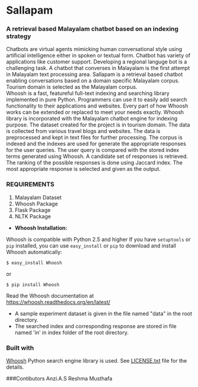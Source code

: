 # Sallapam
### A retrieval based Malayalam chatbot based on an indexing strategy
Chatbots are virtual agents mimicking human conversational style using artificial intelligence either in spoken or textual form.  Chatbot has variety of applications like customer support.
Developing a regional languge bot is a challenging task. A chatbot that converses in Malayalam is the first attempt in Malayalam text processing area. Sallapam is a retrieval based chatbot enabling conversations based on a domain specific Malayalam corpus. Tourism domain is selected as the Malayalam corpus. </br>
Whoosh is a fast, featureful full-text indexing and searching library implemented in pure Python. Programmers can use it to easily add search functionality to their applications and websites. Every part of how Whoosh works can be extended or replaced to meet your needs exactly. Whoosh library is incorporated with the Malayalam chatbot engine for indexing purpose. The dataset created for the project is in tourism domain. The data is collected from various travel blogs and websites. The data is preprocessed and kept in text files for further processing.
The corpus is indexed and the indexes are used for generate the appropriate responses for the user queries. The user query is compared with the stored index terms generated using Whoosh. A candidate set of responses is retrieved. The ranking of the possible responses is done using Jaccard index. The most appropriate response is selected and given as the output.
### REQUIREMENTS
1. Malayalam Dataset
2. Whoosh Package
3. Flask Package
4. NLTK Package

- __Whoosh Installation:__

Whoosh is compatible with Python 2.5 and higher
If you have ```setuptools``` or ```pip``` installed, you can use ```easy_install``` or ```pip``` to download and install Whoosh automatically:
```
$ easy_install Whoosh
```
or
```
$ pip install Whoosh
```
Read the Whoosh documentation at https://whoosh.readthedocs.org/en/latest/ 
</br>
- A sample experiment dataset is given in the file named "data" in the root directory. 
- The searched index and corresponding response are stored in file named 'in' in index folder of the root directory.
### Built with
[Whoosh](https://github.com/mchaput/whoosh/) Python search engine library is used.
See [LICENSE.txt](https://github.com/mchaput/whoosh/blob/master/LICENSE.txt) file for the details.

###Contibutors
Anzi.A.S
Reshma Musthafa
 
